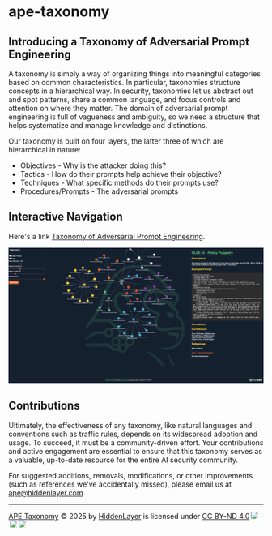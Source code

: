 # ape-taxonomy

## Introducing a Taxonomy of Adversarial Prompt Engineering
A taxonomy is simply a way of organizing things into meaningful categories based on common characteristics. In particular, taxonomies structure concepts in a hierarchical way. In security, taxonomies let us abstract out and spot patterns, share a common language, and focus controls and attention on where they matter. The domain of adversarial prompt engineering is full of vagueness and ambiguity, so we need a structure that helps systematize and manage knowledge and distinctions.

Our taxonomy is built on four layers, the latter three of which are hierarchical in nature:
- Objectives - Why is the attacker doing this?
- Tactics - How do their prompts help achieve their objective?
- Techniques - What specific methods do their prompts use?
- Procedures/Prompts - The adversarial prompts

## Interactive Navigation
Here's a link [Taxonomy of Adversarial Prompt Engineering](https://hiddenlayerai.github.io/ape-taxonomy/graph.html).

![Screenshot1](https://github.com/hiddenlayerai/ape-taxonomy/blob/main/screenshots/Screenshot_2.png)


## Contributions
Ultimately, the effectiveness of any taxonomy, like natural languages and conventions such as traffic rules, depends on its widespread adoption and usage. To succeed, it must be a community-driven effort. Your contributions and active engagement are essential to ensure that this taxonomy serves as a valuable, up-to-date resource for the entire AI security community. 

For suggested additions, removals, modifications, or other improvements (such as references we've accidentally missed), please email us at [ape@hiddenlayer.com](mailto:ape@hiddenlayer.com).

***

<a href="https://github.com/hiddenlayerai/ape-taxonomy">APE Taxonomy</a> © 2025 by <a href="https://hiddenlayer.com">HiddenLayer</a> is licensed under <a href="https://creativecommons.org/licenses/by-nd/4.0/">CC BY-ND 4.0</a><img src="https://mirrors.creativecommons.org/presskit/icons/cc.svg" style="max-width: 1em;max-height:1em;margin-left: .2em;"><img src="https://mirrors.creativecommons.org/presskit/icons/by.svg" style="max-width: 1em;max-height:1em;margin-left: .2em;"><img src="https://mirrors.creativecommons.org/presskit/icons/nd.svg" style="max-width: 1em;max-height:1em;margin-left: .2em;">
